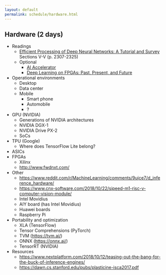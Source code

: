 ```yaml
---
layout: default
permalink: schedule/hardware.html
---
```


## Hardware (2 days)
* Readings
    * [Efficient Processing of Deep Neural Networks: A Tutorial and Survey](https://people.csail.mit.edu/emer/papers/2017.12.pieee.DNN_hardware_survey.pdf) Sections V-V (p. 2307-2325)
    * Optional
        * [AI Accelerator](https://en.wikipedia.org/wiki/AI_accelerator)
        * [Deep Learning on FPGAs: Past, Present, and Future](https://arxiv.org/abs/1602.04283)
* Operational environments
    * Desktop
    * Data center
    * Mobile
        * Smart phone
        * Automobile
        * ?
* GPU (NVIDIA)
    * Generations of NVIDIA architectures  
    * NVIDIA DGX-1
    * NVIDIA Drive PX-2
    * SoCs
* TPU (Google)
    * Where does TensorFlow Lite belong?
* ASICs
* FPGAs
    * Xilinx
    * http://www.fwdnxt.com/
* Other
    * https://www.reddit.com/r/MachineLearning/comments/9ujce7/d_inference_hardware/
    * https://www.cnx-software.com/2018/10/22/sipeed-m1-risc-v-computer-vision-module/
    * Intel Movidius
    * AIY board (has Intel Movidius)
    * Huawei boards
    * Raspberry Pi
* Portability and optimization
    * XLA (TensorFlow)
    * Tensor Comprehensions (PyTorch)
    * TVM (https://tvm.ai/)
    * ONNX (https://onnx.ai/)
    * TensorRT (NVIDIA)
* Resources
    * https://www.nextplatform.com/2018/10/12/teasing-out-the-bang-for-the-buck-of-inference-engines/
    * https://dawn.cs.stanford.edu/pubs/plasticine-isca2017.pdf

